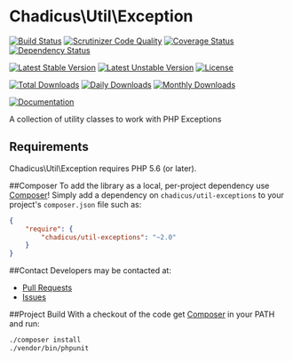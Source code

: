 # Chadicus\Util\Exception

[![Build Status](https://travis-ci.org/chadicus/util-exceptions-php.svg?branch=master)](https://travis-ci.org/chadicus/util-exceptions-php)
[![Scrutinizer Code Quality](https://scrutinizer-ci.com/g/chadicus/util-exceptions-php/badges/quality-score.png?b=master)](https://scrutinizer-ci.com/g/chadicus/util-exceptions-php/?branch=master)
[![Coverage Status](https://coveralls.io/repos/github/chadicus/util-exceptions-php/badge.svg?branch=master)](https://coveralls.io/github/chadicus/util-exceptions-php?branch=master)
[![Dependency Status](https://www.versioneye.com/user/projects/5605dd5b5a262f001a000067/badge.svg?style=flat-square)](https://www.versioneye.com/user/projects/5605dd5b5a262f001a000067)

[![Latest Stable Version](https://poser.pugx.org/chadicus/util-exceptions/v/stable)](https://packagist.org/packages/chadicus/util-exceptions)
[![Latest Unstable Version](https://poser.pugx.org/chadicus/util-exceptions/v/unstable)](https://packagist.org/packages/chadicus/util-exceptions)
[![License](https://poser.pugx.org/chadicus/util-exceptions/license)](https://packagist.org/packages/chadicus/util-exceptions)

[![Total Downloads](https://poser.pugx.org/chadicus/util-exceptions/downloads)](https://packagist.org/packages/chadicus/util-exceptions)
[![Daily Downloads](https://poser.pugx.org/chadicus/util-exceptions/d/daily)](https://packagist.org/packages/chadicus/util-exceptions)
[![Monthly Downloads](https://poser.pugx.org/chadicus/util-exceptions/d/monthly)](https://packagist.org/packages/chadicus/util-exceptions)

[![Documentation](https://img.shields.io/badge/reference-phpdoc-blue.svg?style=flat)](http://pholiophp.org/chadicus/util-exceptions)

A collection of utility classes to work with PHP Exceptions

## Requirements

Chadicus\Util\Exception requires PHP 5.6 (or later).

##Composer
To add the library as a local, per-project dependency use [Composer](http://getcomposer.org)! Simply add a dependency on `chadicus/util-exceptions` to your project's `composer.json` file such as:

```json
{
    "require": {
        "chadicus/util-exceptions": "~2.0"
    }
}
```

##Contact
Developers may be contacted at:

 * [Pull Requests](https://github.com/chadicus/util-exceptions-php/pulls)
 * [Issues](https://github.com/chadicus/util-exceptions-php/issues)

##Project Build
With a checkout of the code get [Composer](http://getcomposer.org) in your PATH and run:

```sh
./composer install
./vendor/bin/phpunit
```
